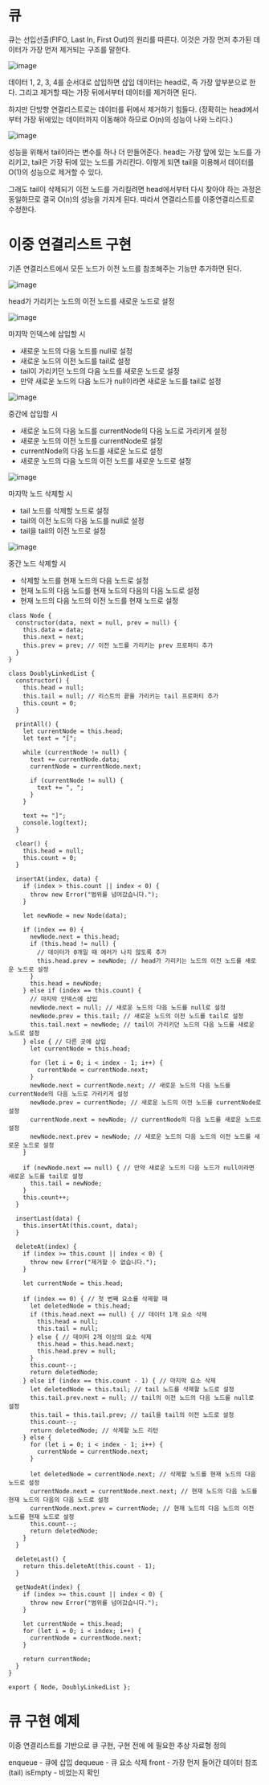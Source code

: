 # 큐
큐는 선입선출(FIFO, Last In, First Out)의 원리를 따른다. 이것은 가장 먼저 추가된 데이터가 가장 먼저 제거되는 구조를 말한다.

![image](https://github.com/skcy1515/Programming-Study/assets/140364849/9521f591-88b9-495d-9120-ada16812d65b)

데이터 1, 2, 3, 4를 순서대로 삽입하면 삽입 데이터는 head로, 즉 가장 앞부분으로 한다. 그리고 제거할 때는 가장 뒤에서부터 데이터를 제거하면 된다.

하지만 단방향 연결리스트로는 데이터를 뒤에서 제거하기 힘들다. (정확히는 head에서부터 가장 뒤에있는 데이터까지 이동해야 하므로 O(n)의 성능이 나와 느리다.) 

![image](https://github.com/skcy1515/Programming-Study/assets/140364849/1ebd9dde-77b7-4e8d-a21d-20ac1ac4c13b)

성능을 위해서 tail이라는 변수를 하나 더 만들어준다. head는 가장 앞에 있는 노드를 가리키고, tail은 가장 뒤에 있는 노드를 가리킨다. 이렇게 되면 tail을 이용해서 데이터를 O(1)의 성능으로 제거할 수 있다. 

그래도 tail이 삭제되기 이전 노드를 가리킬려면 head에서부터 다시 찾아야 하는 과정은 동일하므로 결국 O(n)의 성능을 가지게 된다. 따라서 연결리스트를 이중연결리스트로 수정한다.

# 이중 연결리스트 구현
기존 연결리스트에서 모든 노드가 이전 노드를 참조해주는 기능만 추가하면 된다.

![image](https://github.com/skcy1515/Programming-Study/assets/140364849/2f2bf01f-a195-4fc0-a592-f6aef43d0bf7)

head가 가리키는 노드의 이전 노드를 새로운 노드로 설정

![image](https://github.com/skcy1515/Programming-Study/assets/140364849/d6b7181f-af28-40a7-8b92-4184dd28699a)

마지막 인덱스에 삽입할 시 
- 새로운 노드의 다음 노드를 null로 설정
- 새로운 노드의 이전 노드를 tail로 설정
- tail이 가리키던 노드의 다음 노드를 새로운 노드로 설정
- 만약 새로운 노드의 다음 노드가 null이라면 새로운 노드를 tail로 설정

![image](https://github.com/skcy1515/Programming-Study/assets/140364849/27b20599-b2d5-4c1c-b45a-8382c15f0cd8)

중간에 삽입할 시
- 새로운 노드의 다음 노드를 currentNode의 다음 노드로 가리키게 설정
- 새로운 노드의 이전 노드를 currentNode로 설정
- currentNode의 다음 노드를 새로운 노드로 설정
- 새로운 노드의 다음 노드의 이전 노드를 새로운 노드로 설정

![image](https://github.com/skcy1515/Programming-Study/assets/140364849/68496c18-129f-49e6-954e-fbb441d3a6a7)

마지막 노드 삭제할 시
- tail 노드를 삭제할 노드로 설정
- tail의 이전 노드의 다음 노드를 null로 설정 
- tail을 tail의 이전 노드로 설정

![image](https://github.com/skcy1515/Programming-Study/assets/140364849/4f498443-aeed-415b-af59-570d2f1c7913)

중간 노드 삭제할 시
- 삭제할 노드를 현재 노드의 다음 노드로 설정
- 현재 노드의 다음 노드를 현재 노드의 다음의 다음 노드로 설정
- 현재 노드의 다음 노드의 이전 노드를 현재 노드로 설정

```
class Node {
  constructor(data, next = null, prev = null) {
    this.data = data;
    this.next = next;
    this.prev = prev; // 이전 노드를 가리키는 prev 프로퍼티 추가
  }
}

class DoublyLinkedList {
  constructor() {
    this.head = null;
    this.tail = null; // 리스트의 끝을 가리키는 tail 프로퍼티 추가
    this.count = 0;
  }

  printAll() {
    let currentNode = this.head;
    let text = "[";

    while (currentNode != null) {
      text += currentNode.data;
      currentNode = currentNode.next;

      if (currentNode != null) {
        text += ", ";
      }
    }

    text += "]";
    console.log(text);
  }

  clear() {
    this.head = null;
    this.count = 0;
  }

  insertAt(index, data) {
    if (index > this.count || index < 0) {
      throw new Error("범위를 넘어갔습니다.");
    }

    let newNode = new Node(data);

    if (index == 0) {
      newNode.next = this.head;
      if (this.head != null) {
        // 데이터가 0개일 때 에러가 나지 않도록 추가
        this.head.prev = newNode; // head가 가리키는 노드의 이전 노드를 새로운 노드로 설정
      }
      this.head = newNode;
    } else if (index == this.count) {
      // 마지막 인덱스에 삽입
      newNode.next = null; // 새로운 노드의 다음 노드를 null로 설정
      newNode.prev = this.tail; // 새로운 노드의 이전 노드를 tail로 설정
      this.tail.next = newNode; // tail이 가리키던 노드의 다음 노드를 새로운 노드로 설정
    } else { // 다른 곳에 삽입
      let currentNode = this.head;

      for (let i = 0; i < index - 1; i++) {
        currentNode = currentNode.next;
      }
      newNode.next = currentNode.next; // 새로운 노드의 다음 노드를 currentNode의 다음 노드로 가리키게 설정
      newNode.prev = currentNode; // 새로운 노드의 이전 노드를 currentNode로 설정
      currentNode.next = newNode; // currentNode의 다음 노드를 새로운 노드로 설정
      newNode.next.prev = newNode; // 새로운 노드의 다음 노드의 이전 노드를 새로운 노드로 설정
    }

    if (newNode.next == null) { // 만약 새로운 노드의 다음 노드가 null이라면 새로운 노드를 tail로 설정
      this.tail = newNode;
    }
    this.count++;
  }

  insertLast(data) {
    this.insertAt(this.count, data);
  }

  deleteAt(index) {
    if (index >= this.count || index < 0) {
      throw new Error("제거할 수 없습니다.");
    }

    let currentNode = this.head;

    if (index == 0) { // 첫 번째 요소를 삭제할 때
      let deletedNode = this.head; 
      if (this.head.next == null) { // 데이터 1개 요소 삭제
        this.head = null;
        this.tail = null;
      } else { // 데이터 2개 이상의 요소 삭제
        this.head = this.head.next;
        this.head.prev = null;
      }
      this.count--;
      return deletedNode;
    } else if (index == this.count - 1) { // 마지막 요소 삭제
      let deletedNode = this.tail; // tail 노드를 삭제할 노드로 설정
      this.tail.prev.next = null; // tail의 이전 노드의 다음 노드를 null로 설정 
      this.tail = this.tail.prev; // tail을 tail의 이전 노드로 설정
      this.count--;
      return deletedNode; // 삭제할 노드 리턴
    } else {
      for (let i = 0; i < index - 1; i++) {
        currentNode = currentNode.next;
      }

      let deletedNode = currentNode.next; // 삭제할 노드를 현재 노드의 다음 노드로 설정
      currentNode.next = currentNode.next.next; // 현재 노드의 다음 노드를 현재 노드의 다음의 다음 노드로 설정
      currentNode.next.prev = currentNode; // 현재 노드의 다음 노드의 이전 노드를 현재 노드로 설정
      this.count--;
      return deletedNode;
    }
  }

  deleteLast() {
    return this.deleteAt(this.count - 1);
  }

  getNodeAt(index) {
    if (index >= this.count || index < 0) {
      throw new Error("범위를 넘어갔습니다.");
    }

    let currentNode = this.head;
    for (let i = 0; i < index; i++) {
      currentNode = currentNode.next;
    }

    return currentNode;
  }
}

export { Node, DoublyLinkedList };
```

# 큐 구현 예제
이중 연결리스트를 기반으로 큐 구현, 구현 전에 에 필요한 추상 자료형 정의

enqueue - 큐에 삽입
dequeue - 큐 요소 삭제
front - 가장 먼저 들어간 데이터 참조 (tail)
isEmpty - 비었는지 확인

